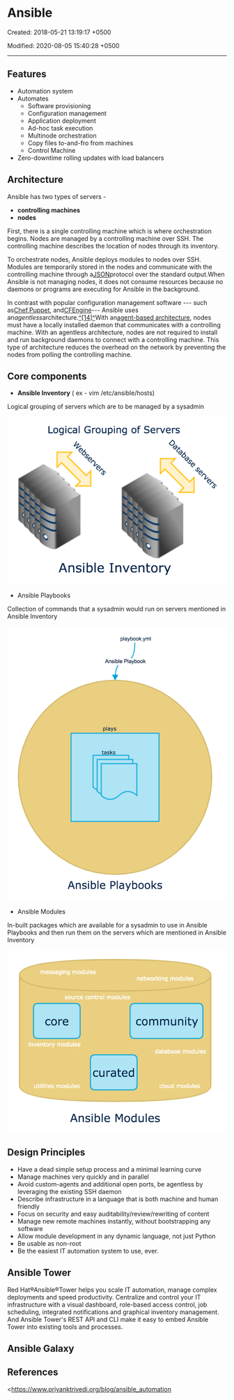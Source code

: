 # Ansible

Created: 2018-05-21 13:19:17 +0500

Modified: 2020-08-05 15:40:28 +0500

---

## Features
-   Automation system
-   Automates
    -   Software provisioning
    -   Configuration management
    -   Application deployment
    -   Ad-hoc task execution
    -   Multinode orchestration
    -   Copy files to-and-fro from machines
    -   Control Machine
-   Zero-downtime rolling updates with load balancers

## Architecture

Ansible has two types of servers -
-   **controlling machines**
-   **nodes**

First, there is a single controlling machine which is where orchestration begins. Nodes are managed by a controlling machine over SSH. The controlling machine describes the location of nodes through its inventory.

To orchestrate nodes, Ansible deploys modules to nodes over SSH. Modules are temporarily stored in the nodes and communicate with the controlling machine through a[JSON](https://en.wikipedia.org/wiki/JSON)protocol over the standard output.When Ansible is not managing nodes, it does not consume resources because no daemons or programs are executing for Ansible in the background.

In contrast with popular configuration management software --- such as[Chef](https://en.wikipedia.org/wiki/Chef_(software)),[Puppet](https://en.wikipedia.org/wiki/Puppet_(software)), and[CFEngine](https://en.wikipedia.org/wiki/CFEngine)--- Ansible uses an*agentless*architecture.[^[14]^](https://en.wikipedia.org/wiki/Ansible_(software)#cite_note-The_Benefits_of_Agentless_Architecture-14)With an[agent-based architecture](https://en.wikipedia.org/wiki/Agent-based_model), nodes must have a locally installed daemon that communicates with a controlling machine. With an agentless architecture, nodes are not required to install and run background daemons to connect with a controlling machine. This type of architecture reduces the overhead on the network by preventing the nodes from polling the controlling machine.

## Core components
-   **Ansible Inventory** ( ex - vim /etc/ansible/hosts)

Logical grouping of servers which are to be managed by a sysadmin

![Logical Grouping of Servers Ansible Inventory ](../../media/DevOps-Others-Ansible-image1.png)


-   Ansible Playbooks

Collection of commands that a sysadmin would run on servers mentioned in Ansible Inventory

![playbook.yml Ansible Playbook plays tasks Ansible Playbooks ](../../media/DevOps-Others-Ansible-image2.png)
-   Ansible Modules

In-built packages which are available for a sysadmin to use in Ansible Playbooks and then run them on the servers which are mentioned in Ansible Inventory

![messaging modules networking modules source control modules core inventory modules curated utilities modules community database modules cloud modules Ansible Modules ](../../media/DevOps-Others-Ansible-image3.png)



## Design Principles
-   Have a dead simple setup process and a minimal learning curve
-   Manage machines very quickly and in parallel
-   Avoid custom-agents and additional open ports, be agentless by leveraging the existing SSH daemon
-   Describe infrastructure in a language that is both machine and human friendly
-   Focus on security and easy auditability/review/rewriting of content
-   Manage new remote machines instantly, without bootstrapping any software
-   Allow module development in any dynamic language, not just Python
-   Be usable as non-root
-   Be the easiest IT automation system to use, ever.

## Ansible Tower

Red Hat®Ansible®Tower helps you scale IT automation, manage complex deployments and speed productivity. Centralize and control your IT infrastructure with a visual dashboard, role-based access control, job scheduling, integrated notifications and graphical inventory management. And Ansible Tower's REST API and CLI make it easy to embed Ansible Tower into existing tools and processes.

## Ansible Galaxy

## References

<https://www.priyanktrivedi.org/blog/ansible_automation

